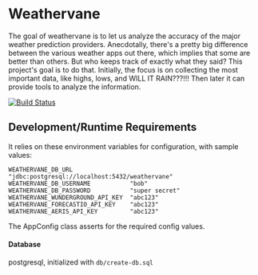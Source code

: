 # Weathervane
The goal of weathervane is to let us analyze the accuracy of the major weather prediction providers.
Anecdotally, there's a pretty big difference between the various weather apps out there, which implies that some are better than others.
But who keeps track of exactly what they said?  This project's goal is to do that.
Initially, the focus is on collecting the most important data, like highs, lows, and WILL IT RAIN???!!!
Then later it can provide tools to analyze the information.

[![Build Status](https://travis-ci.org/dtanner/weathervane.svg?branch=master)](https://travis-ci.org/dtanner/weathervane)

## Development/Runtime Requirements
It relies on these environment variables for configuration, with sample values:
```
WEATHERVANE_DB_URL                "jdbc:postgresql://localhost:5432/weathervane"
WEATHERVANE_DB_USERNAME           "bob"
WEATHERVANE_DB_PASSWORD           "super secret"
WEATHERVANE_WUNDERGROUND_API_KEY  "abc123"
WEATHERVANE_FORECASTIO_API_KEY    "abc123"
WEATHERVANE_AERIS_API_KEY         "abc123"
```
The AppConfig class asserts for the required config values.

#### Database
postgresql, initialized with `db/create-db.sql`
